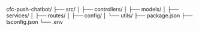 cfc-push-chatbot/
├── src/
│   ├── controllers/
│   ├── models/
│   ├── services/
│   ├── routes/
│   ├── config/
│   └── utils/
├── package.json
├── tsconfig.json
└── .env